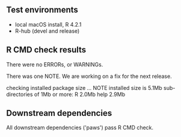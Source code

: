 ## Test environments

* local macOS install, R 4.2.1
* R-hub (devel and release)

## R CMD check results

There were no ERRORs, or WARNINGs.

There was one NOTE. We are working on a fix for the next release.

checking installed package size ... NOTE
  installed size is  5.1Mb
  sub-directories of 1Mb or more:
    R      2.0Mb
    help   2.9Mb

## Downstream dependencies

All downstream dependencies ('paws') pass R CMD check.
